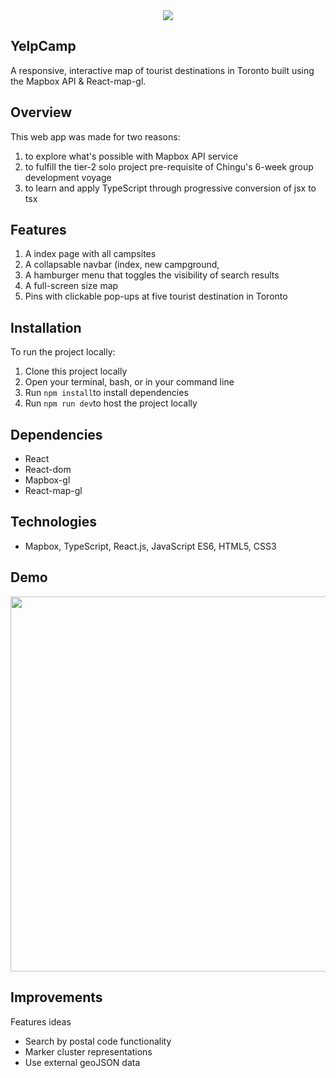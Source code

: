 
<div align="center">
<img src="./images/logo.png">
</div>

## YelpCamp 
A responsive, interactive map of tourist destinations in Toronto built using the Mapbox API & React-map-gl.

## Overview 
This web app was made for two reasons:
1. to explore what's possible with Mapbox API service
2. to fulfill the tier-2 solo project pre-requisite of Chingu's 6-week group development voyage
3. to learn and apply TypeScript through progressive conversion of jsx to tsx   

## Features
1. A index page with all campsites 
2. A collapsable navbar (index, new campground,  
3. A hamburger menu that toggles the visibility of search results
4. A full-screen size map
5. Pins with clickable pop-ups at five tourist destination in Toronto    

## Installation
To run the project locally: 

1. Clone this project locally
2. Open your terminal, bash, or in your command line
3. Run `npm install`to install dependencies
4. Run `npm run dev`to host the project locally

## Dependencies
- React
- React-dom
- Mapbox-gl
- React-map-gl

## Technologies
- Mapbox, TypeScript, React.js, JavaScript ES6, HTML5, CSS3

## Demo
<div  align="center">
<img src="./images/demo.gif" height=600px>
</div>
 
## Improvements
Features ideas
- Search by postal code functionality 
- Marker cluster representations
- Use external geoJSON data
 

